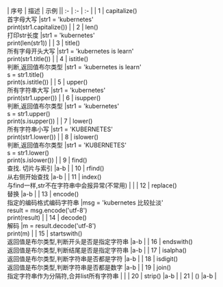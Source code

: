 | 序号  | 描述  |  示例  || :-    | :-                                                                   | :-                                                                              |
| 1     |  capitalize()  <br> 首字母大写                                       |str1 = 'kubernetes' <br> print(str1.capitalize())                                |
| 2     |  len()         <br> 打印str长度                                      |str1 = 'kubernetes' <br> print(len(str1))                                        |
| 3     |  title()       <br> 所有字母开头大写                                 |str1 = 'kubernetes is learn' <br> print(str1.title())                            |
| 4     |  istitle()     <br> 判断,返回值布尔类型                              |str1 = 'kubernetes is learn' <br> s = str1.title() <br> print(s.istitle())       |
| 5     |  upper()       <br> 所有字符串大写                                   |str1 = 'kubernetes' <br> print(str1.upper())                                     |
| 6     |  isupper()     <br> 判断,返回值布尔类型                              |str1 = 'kubernetes' <br> s = str1.upper() <br> print(s.isupper())                |
| 7     |  lower()       <br> 所有字符串小写                                   |str1 = 'KUBERNETES' <br> print(str1.lower())                                     |
| 8     |  islower()     <br> 判断,返回值布尔类型                              |str1 = 'KUBERNETES' <br> s = str1.lower() <br> print(s.islower())                |
| 9     |  find()        <br> 查找. 切片与索引                                 |a-b                                                                              |
| 10    |  rfind()       <br> 从右侧开始查找                                   |a-b                                                                              |
| 11    |  index()       <br> 与find一样,str不在字符串中会报异常(不常用)       |                                                                                 |
| 12    |  replace()     <br> 替换                                             |a-b                                                                              |
| 13    |  encode()      <br> 指定的编码格式编码字符串                         |msg = 'kubernetes 比较扯淡' <br> result = msg.encode('utf-8') <br> print(result) |
| 14    |  decode()      <br> 解码                                             |m = result.decode('utf-8') <br> print(m)                                         |
| 15    |  startswith()  <br> 返回值是布尔类型,判断开头是否是指定字符串        |a-b                                                                              |
| 16    |  endswith()    <br> 返回值是布尔类型,判断结尾是否是指定字符串        |a-b                                                                              |
| 17    |  isalpha()     <br> 返回值是布尔类型,判断字符串是否都是字符          |a-b                                                                              |
| 18    |  isdigit()     <br> 返回值是布尔类型,判断字符串是否都是数字          |a-b                                                                              |
| 19    |  join()        <br> 指定字符串作为分隔符,合并list所有字符串          |                                                                                 |
| 20    |  strip()                                                             |a-b                                                                              |
| 21    |       ()                                                             |a-b                                                                              |
